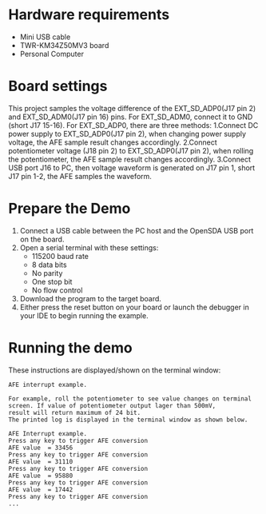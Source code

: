 Hardware requirements
=====================
- Mini USB cable
- TWR-KM34Z50MV3 board
- Personal Computer

Board settings
==============
This project samples the voltage difference of the EXT_SD_ADP0(J17 pin 2) and EXT_SD_ADM0(J17 pin 16) pins. 
For EXT_SD_ADM0, connect it to GND (short J17 15-16). For EXT_SD_ADP0, there are three methods:
1.Connect DC power supply to EXT_SD_ADP0(J17 pin 2), when changing power supply voltage, the AFE sample result changes accordingly.
2.Connect potentiometer voltage (J18 pin 2) to EXT_SD_ADP0(J17 pin 2), when rolling the potentiometer, the AFE sample result changes accordingly.
3.Connect USB port J16 to PC, then voltage waveform is generated on J17 pin 1, short J17 pin 1-2, the AFE samples the waveform.

Prepare the Demo
================
1. Connect a USB cable between the PC host and the OpenSDA USB port on the board.
2. Open a serial terminal with these settings:
    - 115200 baud rate
    - 8 data bits
    - No parity
    - One stop bit
    - No flow control
3. Download the program to the target board.
4. Either press the reset button on your board or launch the debugger in your IDE to begin running the example.

Running the demo
================
These instructions are displayed/shown on the terminal window:

~~~~~~~~~~~~~~~~~~~~~~~~~~~~~~~~~~~~~~~~~~~~~
AFE interrupt example.

For example, roll the potentiometer to see value changes on terminal screen. If value of potentiometer output lager than 500mV,
result will return maximum of 24 bit.
The printed log is displayed in the terminal window as shown below.

AFE Interrupt example.
Press any key to trigger AFE conversion
AFE value  = 33456
Press any key to trigger AFE conversion
AFE value  = 31110
Press any key to trigger AFE conversion
AFE value  = 95880
Press any key to trigger AFE conversion
AFE value  = 17442
Press any key to trigger AFE conversion
...
~~~~~~~~~~~~~~~~~~~~~~~~~~~~~~~~~~~~~~~~~~~~~~
